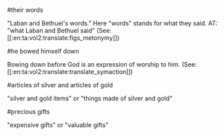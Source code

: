#their words

"Laban and Bethuel's words." Here "words" stands for what they said. AT: "what Laban and Bethuel said" (See: [[:en:ta:vol2:translate:figs_metonymy]])

#he bowed himself down

Bowing down before God is an expression of worship to him. (See: [[:en:ta:vol2:translate:translate_symaction]])

#articles of silver and articles of gold

"silver and gold items" or "things made of silver and gold"

#precious gifts

"expensive gifts" or "valuable gifts"